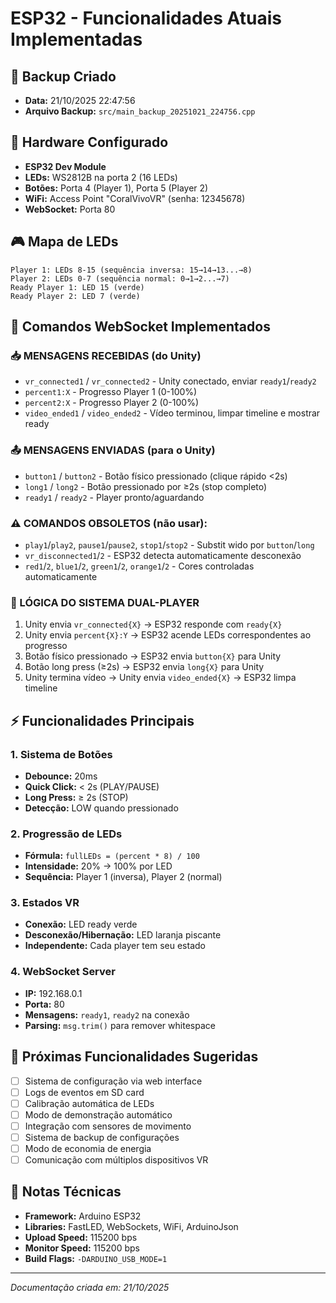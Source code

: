 # ESP32 - Funcionalidades Atuais Implementadas

## 📅 Backup Criado
- **Data:** 21/10/2025 22:47:56
- **Arquivo Backup:** `src/main_backup_20251021_224756.cpp`

## 🔧 Hardware Configurado
- **ESP32 Dev Module**
- **LEDs:** WS2812B na porta 2 (16 LEDs)
- **Botões:** Porta 4 (Player 1), Porta 5 (Player 2)
- **WiFi:** Access Point "CoralVivoVR" (senha: 12345678)
- **WebSocket:** Porta 80

## 🎮 Mapa de LEDs
```
Player 1: LEDs 8-15 (sequência inversa: 15→14→13...→8)
Player 2: LEDs 0-7 (sequência normal: 0→1→2...→7)
Ready Player 1: LED 15 (verde)
Ready Player 2: LED 7 (verde)
```

## 📡 Comandos WebSocket Implementados

### 📥 MENSAGENS RECEBIDAS (do Unity)
- `vr_connected1` / `vr_connected2` - Unity conectado, enviar `ready1`/`ready2`
- `percent1:X` - Progresso Player 1 (0-100%)
- `percent2:X` - Progresso Player 2 (0-100%)
- `video_ended1` / `video_ended2` - Vídeo terminou, limpar timeline e mostrar ready

### 📤 MENSAGENS ENVIADAS (para o Unity)
- `button1` / `button2` - Botão físico pressionado (clique rápido <2s)
- `long1` / `long2` - Botão pressionado por ≥2s (stop completo)
- `ready1` / `ready2` - Player pronto/aguardando

### ⚠️ COMANDOS OBSOLETOS (não usar):
- `play1`/`play2`, `pause1`/`pause2`, `stop1`/`stop2` - Substit wido por `button`/`long`
- `vr_disconnected1`/`2` - ESP32 detecta automaticamente desconexão
- `red1`/`2`, `blue1`/`2`, `green1`/`2`, `orange1`/`2` - Cores controladas automaticamente

### 🎯 LÓGICA DO SISTEMA DUAL-PLAYER
1. Unity envia `vr_connected{X}` → ESP32 responde com `ready{X}`
2. Unity envia `percent{X}:Y` → ESP32 acende LEDs correspondentes ao progresso
3. Botão físico pressionado → ESP32 envia `button{X}` para Unity
4. Botão long press (≥2s) → ESP32 envia `long{X}` para Unity
5. Unity termina vídeo → Unity envia `video_ended{X}` → ESP32 limpa timeline

## ⚡ Funcionalidades Principais

### 1. Sistema de Botões
- **Debounce:** 20ms
- **Quick Click:** < 2s (PLAY/PAUSE)
- **Long Press:** ≥ 2s (STOP)
- **Detecção:** LOW quando pressionado

### 2. Progressão de LEDs
- **Fórmula:** `fullLEDs = (percent * 8) / 100`
- **Intensidade:** 20% → 100% por LED
- **Sequência:** Player 1 (inversa), Player 2 (normal)

### 3. Estados VR
- **Conexão:** LED ready verde
- **Desconexão/Hibernação:** LED laranja piscante
- **Independente:** Cada player tem seu estado

### 4. WebSocket Server
- **IP:** 192.168.0.1
- **Porta:** 80
- **Mensagens:** `ready1`, `ready2` na conexão
- **Parsing:** `msg.trim()` para remover whitespace

## 🚀 Próximas Funcionalidades Sugeridas
- [ ] Sistema de configuração via web interface
- [ ] Logs de eventos em SD card
- [ ] Calibração automática de LEDs
- [ ] Modo de demonstração automático
- [ ] Integração com sensores de movimento
- [ ] Sistema de backup de configurações
- [ ] Modo de economia de energia
- [ ] Comunicação com múltiplos dispositivos VR

## 📝 Notas Técnicas
- **Framework:** Arduino ESP32
- **Libraries:** FastLED, WebSockets, WiFi, ArduinoJson
- **Upload Speed:** 115200 bps
- **Monitor Speed:** 115200 bps
- **Build Flags:** `-DARDUINO_USB_MODE=1`

---
*Documentação criada em: 21/10/2025*


